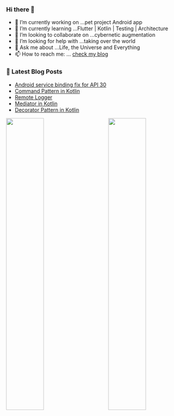 ### Hi there 👋

- 🔭 I’m currently working on ...pet project Android app
- 🌱 I’m currently learning ...Flutter | Kotlin | Testing | Architecture
- 👯 I’m looking to collaborate on ...cybernetic augmentation
- 🤔 I’m looking for help with ...taking over the world
- 💬 Ask me about ...Life, the Universe and Everything 
- 📫 How to reach me: ... [check my blog](https://asvid.github.io/)

### 📕 Latest Blog Posts
<!-- BLOG-POST-LIST:START -->
- [Android service binding fix for API 30](http://asvid.github.io//2021-09-03-android-service-binding-on-api30)
- [Command Pattern in Kotlin](http://asvid.github.io//kotlin-command-pattern)
- [Remote Logger](http://asvid.github.io//remote-logger)
- [Mediator in Kotlin](http://asvid.github.io//kotlin_mediator_pattern)
- [Decorator Pattern in Kotlin](http://asvid.github.io//kotlin-decorator-pattern)
<!-- BLOG-POST-LIST:END -->
<!-- 
<img align="left" alt="asvids's Github Stats" src="https://github-readme-stats.vercel.app/api?username=asvid&show_icons=true&hide_border=true&theme=dracula&include_all_commits=true&count_private=true" /> -->

<img align="left" src="https://wakatime.com/share/@c50ef60a-e504-48e3-993e-25e666cca998/8cd9d59b-ba96-4d37-b6b5-8552e572ab3d.svg" width="45%"/>
<img align="right" src="https://wakatime.com/share/@c50ef60a-e504-48e3-993e-25e666cca998/691da724-7ea9-4718-8017-246d0b29072d.svg" width="45%"/>

